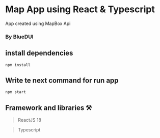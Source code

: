 # Map App using React & Typescript

App created using MapBox Api

### By BlueDUI

## install dependencies

`npm install`

## Write te next command for run app

`npm start`

## Framework and libraries ⚒

> ReactJS 18

> Typescript
